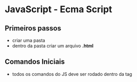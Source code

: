 # JavaScript - Ecma Script

## Primeiros passos

- criar uma pasta
- dentro da pasta criar um arquivo **.html**

## Comandos Iniciais

- todos os comandos do JS deve ser rodado dentro da tag **<script>**
- a tag **<script>** deve ficar dentro da tag **<body>**
- JS não mais exige '**;' no final para fechar o comando**
- abrir uma janela de alerta:

```jsx
window.alert('mensagem')
```

- abre uma janela de confirmação:

```jsx
window.confirm('mensagem')
```

- abre uma janela de input:

```jsx
window.prompt('Qual é seu nome?')
```
